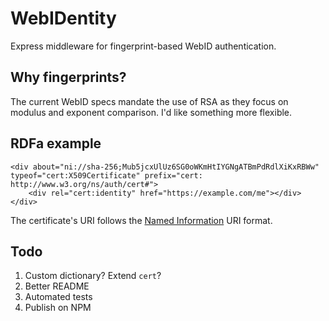 
WebIDentity
===========

Express middleware for fingerprint-based WebID authentication.

Why fingerprints?
-----------------

The current WebID specs mandate the use of RSA as they focus on modulus
and exponent comparison. I'd like something more flexible.

RDFa example
------------

    <div about="ni://sha-256;Mub5jcxUlUz6SG0oWKmHtIYGNgATBmPdRdlXiKxRBWw" typeof="cert:X509Certificate" prefix="cert: http://www.w3.org/ns/auth/cert#">
        <div rel="cert:identity" href="https://example.com/me"></div>
    </div>

The certificate's URI follows the [Named Information](https://tools.ietf.org/html/rfc6920)
URI format.

Todo
----

1. Custom dictionary? Extend `cert`?
2. Better README
3. Automated tests
4. Publish on NPM
